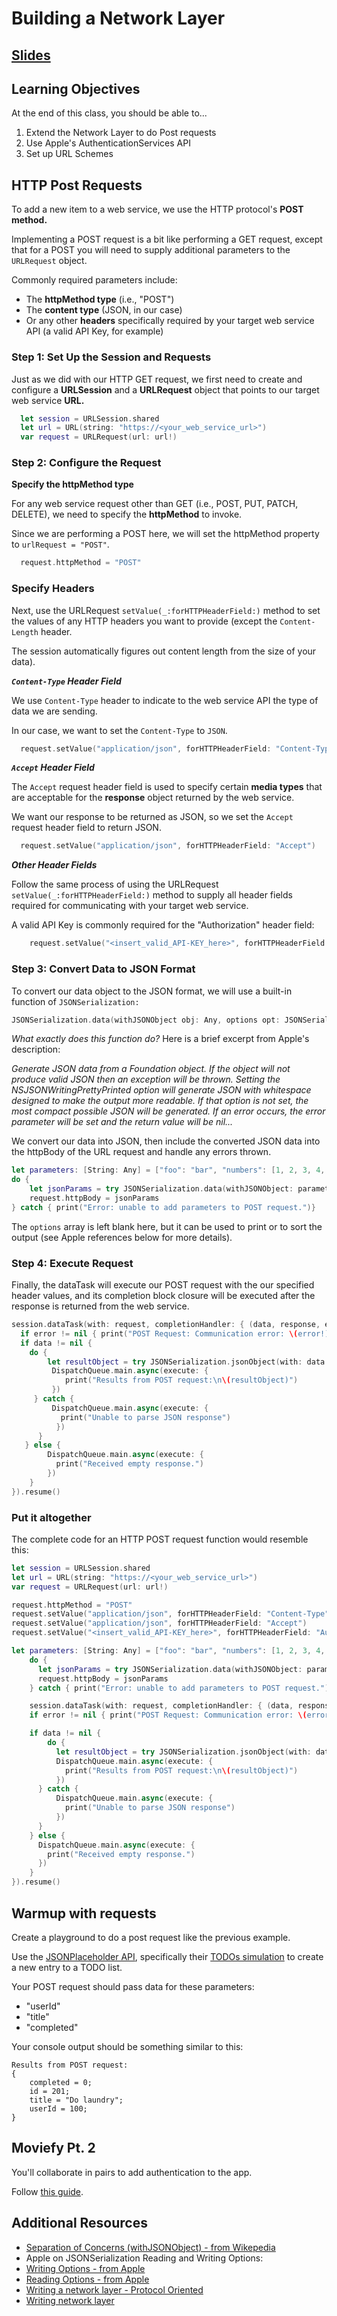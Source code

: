 <!-- Run this slideshow via the following command: -->
<!-- reveal-md README.md -w -->


<!-- .slide: class="header" -->

# Building a Network Layer

## [Slides](https://make-school-courses.github.io/MOB-1.3-Dynamic-iOS-Apps/Slides/Lesson10/README.html ':ignore')

<!-- > -->

## Learning Objectives

At the end of this class, you should be able to...

1. Extend the Network Layer to do Post requests
2. Use Apple's AuthenticationServices API
3. Set up URL Schemes

<!-- > -->

## HTTP Post Requests

To add a new item to a web service, we use the HTTP protocol's **POST method.**

Implementing a POST request is a bit like performing a GET request, except that for a POST you will need to supply additional parameters to the `URLRequest` object.

Commonly required parameters include:

- The __httpMethod type__ (i.e., "POST")
- The __content type__ (JSON, in our case)
- Or any other __headers__ specifically required by your target web service API (a valid API Key, for example)

<!-- > -->

### Step 1: Set Up the Session and Requests

Just as we did with our HTTP GET request, we first need to create and configure a **URLSession** and a **URLRequest** object that points to our target web service **URL.**

```Swift
  let session = URLSession.shared
  let url = URL(string: "https://<your_web_service_url>")
  var request = URLRequest(url: url!)
```

<!-- > -->

### Step 2: Configure the Request

**Specify the httpMethod type**

For any web service request other than GET (i.e., POST, PUT, PATCH, DELETE), we need to specify the **httpMethod** to invoke.

Since we are performing a POST here, we will set the httpMethod property to `urlRequest = "POST"`.

```Swift
  request.httpMethod = "POST"
```

<!-- > -->

### Specify Headers

Next, use the URLRequest `setValue(_:forHTTPHeaderField:)` method to set the values of any HTTP headers you want to provide (except the `Content-Length` header.

The session automatically figures out content length  from the size of your data).

<!-- > -->

___`Content-Type` Header Field___

We use `Content-Type` header to indicate to the web service API the type of data we are sending.

In our case, we want to set the `Content-Type` to `JSON`.

```Swift
  request.setValue("application/json", forHTTPHeaderField: "Content-Type")
```

<!-- > -->

___`Accept` Header Field___

The `Accept` request header field is used to specify certain **media types** that are acceptable for the **response** object returned by the web service.

We want our response to be returned as JSON, so we set the `Accept` request header field to return JSON.

```Swift
  request.setValue("application/json", forHTTPHeaderField: "Accept")
```

<!-- > -->

___Other Header Fields___

Follow the same process of using the URLRequest `setValue(_:forHTTPHeaderField:)` method to supply all header fields required for communicating with your target web service.

A valid API Key is commonly required for the "Authorization" header field:

```Swift
    request.setValue("<insert_valid_API-KEY_here>", forHTTPHeaderField: "Authorization")
```

<!-- > -->

### Step 3: Convert Data to JSON Format

To convert our data object to the JSON format, we will use a built-in function of `JSONSerialization:`

 ```Swift
 JSONSerialization.data(withJSONObject obj: Any, options opt: JSONSerialization.WritingOptions = []) throws
```

<!-- > -->

*What exactly does this function do?* Here is a brief excerpt from Apple's description:

*Generate JSON data from a Foundation object. If the object will not produce valid JSON then an exception will be thrown. Setting the NSJSONWritingPrettyPrinted option will generate JSON with whitespace designed to make the output more readable. If that option is not set, the most compact possible JSON will be generated. If an error occurs, the error parameter will be set and the return value will be nil...*

<!-- > -->

We convert our data into JSON, then include the converted JSON data into the httpBody of the URL request and handle any errors thrown.

```Swift
let parameters: [String: Any] = ["foo": "bar", "numbers": [1, 2, 3, 4, 5]]
do {
    let jsonParams = try JSONSerialization.data(withJSONObject: parameters, options: [])
    request.httpBody = jsonParams
} catch { print("Error: unable to add parameters to POST request.")}
```

The `options` array is left blank here, but it can be used to print or to sort the output (see Apple references below for more details).

<!-- > -->

### Step 4:  Execute Request

Finally, the dataTask will execute our POST request with the our specified header values, and its completion block closure will be executed after the response is returned from the web service.

```swift
session.dataTask(with: request, completionHandler: { (data, response, error) -> Void in
  if error != nil { print("POST Request: Communication error: \(error!)") }
  if data != nil {
    do {
        let resultObject = try JSONSerialization.jsonObject(with: data!, options: [])
         DispatchQueue.main.async(execute: {
            print("Results from POST request:\n\(resultObject)")
         })
     } catch {
         DispatchQueue.main.async(execute: {
           print("Unable to parse JSON response")
          })
      }
   } else {
        DispatchQueue.main.async(execute: {
          print("Received empty response.")
        })
    }
}).resume()
```

<!-- > -->

### Put it altogether

The complete code for an HTTP POST request function would resemble this:

```swift
let session = URLSession.shared
let url = URL(string: "https://<your_web_service_url>")
var request = URLRequest(url: url!)

request.httpMethod = "POST"
request.setValue("application/json", forHTTPHeaderField: "Content-Type")
request.setValue("application/json", forHTTPHeaderField: "Accept")
request.setValue("<insert_valid_API-KEY_here>", forHTTPHeaderField: "Authorization")

let parameters: [String: Any] = ["foo": "bar", "numbers": [1, 2, 3, 4, 5]]
    do {
      let jsonParams = try JSONSerialization.data(withJSONObject: parameters, options: [])
      request.httpBody = jsonParams
    } catch { print("Error: unable to add parameters to POST request.")}

    session.dataTask(with: request, completionHandler: { (data, response, error) -> Void in
    if error != nil { print("POST Request: Communication error: \(error!)") }

    if data != nil {
        do {
          let resultObject = try JSONSerialization.jsonObject(with: data!, options: [])
          DispatchQueue.main.async(execute: {
            print("Results from POST request:\n\(resultObject)")
          })
      } catch {
          DispatchQueue.main.async(execute: {
            print("Unable to parse JSON response")
          })
      }
    } else {
      DispatchQueue.main.async(execute: {
        print("Received empty response.")
      })
    }
}).resume()
```

<!-- > -->

## Warmup with requests

Create a playground to do a post request like the previous example.

Use the [JSONPlaceholder API](https://jsonplaceholder.typicode.com), specifically their [TODOs simulation](https://jsonplaceholder.typicode.com/guide.html) to create a new entry to a TODO list.

Your POST request should pass data for these parameters:
- "userId"
- "title"
-  "completed"

<!-- > -->

Your console output should be something similar to this:

```
Results from POST request:
{
    completed = 0;
    id = 201;
    title = "Do laundry";
    userId = 100;
}
```

<!-- > -->

<!--
## Challenge

### Required Resources:
1. The pre-made [starter app for Lesson 10](https://github.com/VanderDev1/Lesson10.git)

2. [JSONPlaceholder API](https://jsonplaceholder.typicode.com)  - a free "Fake Online REST API for Testing and Prototyping"

For this challenge, we will ___simulate___ an HTTP **POST** request to the JSONPlaceholder API's `todos` endpoint.

**TIP:** The JSONPlaceholder API's home page provides a link to their "How to" page, which provides clues about how to create a successful POST request to their `todos` endpoint. But the code featured there is *JavaScript, not Swift...*

### Your Assignment:

Inside the `URLSessionApiService` class of the pre-made [starter app for Lesson 10](https://github.com/VanderDev1/Lesson10.git), you are to **create a function** that **executes a POST request** to the https://jsonplaceholder.typicode.com/todos endpoint.



___Hint:___ The app is already set up with a button to invoke your POST request function

**TODO #1 -** Create the POST request function:

Your POST request should pass data for these parameters:
- "userId"
- "title"
-  "completed"

Appending an actual user id to the endpoint shows you the data structure and parameters needed...

For example, running the following URL for `"userId" = 6` in a browser...

https://jsonplaceholder.typicode.com/todos/6

...will shows the fields and current status for userId 6:

```Swift
{
 "userId": 6,
 "id": 101,
 "title": "explicabo enim cumque porro aperiam occaecati minima",
 "completed": false
}
```

**TODO #2 -** Validate Results:

- errors or successful results<sup>[2](#footnote2)</sup> can be found in your Xcode Debug log, so be sure to print messages to the log to signify *success* or *failure* conditions...

<!--
3. In constructing your project, follow practices we learned for constructing an API Layer...

- Create a Request Builder class to supply the configured request for the POST request (for now -- we will expand this class later in the course)

5. Add a Unit Test for asserting 1 failed/error condition

-->

## Moviefy Pt. 2

You'll collaborate in pairs to add authentication to the app.

Follow [this guide](https://github.com/Make-School-Courses/MOB-1.3-Dynamic-iOS-Apps/blob/master/Lessons/Lesson10/assignments/moviefy-pt2.md).

<!-- > -->

## Additional Resources

- [Separation of Concerns (withJSONObject) - from Wikepedia](https://en.wikipedia.org/wiki/Separation_of_concerns)
- Apple on JSONSerialization Reading and Writing Options:</br>
- [Writing Options - from Apple](https://developer.apple.com/documentation/foundation/jsonserialization/writingoptions)
- [Reading Options - from Apple](https://developer.apple.com/documentation/foundation/jsonserialization/readingoptions)
- [Writing a network layer - Protocol Oriented](https://medium.com/flawless-app-stories/writing-network-layer-in-swift-protocol-oriented-approach-4fa40ef1f908)
- [Writing network layer](https://medium.com/@rinradaswift/networking-layer-in-swift-5-111b02db1639)

